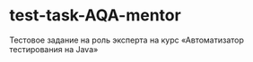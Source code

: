 # test-task-AQA-mentor
Тестовое задание на роль эксперта на курс «Автоматизатор тестирования на Java»
